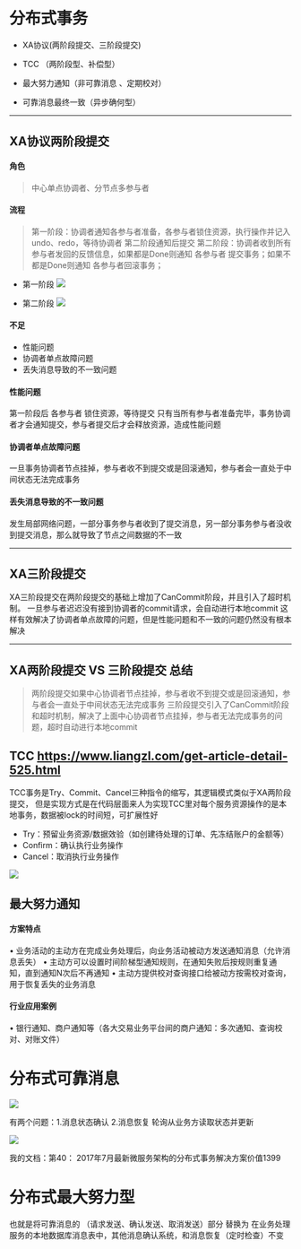 # 分布式事务
- XA协议(两阶段提交、三阶段提交)


- TCC （两阶段型、补偿型）
- 最大努力通知（非可靠消息 、定期校对）
- 可靠消息最终一致（异步确何型）
-----------

## XA协议两阶段提交
#### 角色
> 中心单点协调者、分节点多参与者

#### 流程
> 第一阶段：协调者通知各参与者准备，各参与者锁住资源，执行操作并记入undo、redo，等待协调者 第二阶段通知后提交
第二阶段：协调者收到所有参与者发回的反馈信息，如果都是Done则通知 各参与者 提交事务；如果不都是Done则通知 各参与者回滚事务；

- 第一阶段
 ![](/assets/640.webp)

- 第二阶段
![](/assets/641.webp)


#### 不足
- 性能问题
- 协调者单点故障问题
- 丢失消息导致的不一致问题


#### 性能问题
第一阶段后 各参与者 锁住资源，等待提交
只有当所有参与者准备完毕，事务协调者才会通知提交，参与者提交后才会释放资源，造成性能问题

#### 协调者单点故障问题
一旦事务协调者节点挂掉，参与者收不到提交或是回滚通知，参与者会一直处于中间状态无法完成事务

#### 丢失消息导致的不一致问题
发生局部网络问题，一部分事务参与者收到了提交消息，另一部分事务参与者没收到提交消息，那么就导致了节点之间数据的不一致

-----------


## XA三阶段提交

XA三阶段提交在两阶段提交的基础上增加了CanCommit阶段，并且引入了超时机制。
一旦参与者迟迟没有接到协调者的commit请求，会自动进行本地commit
这样有效解决了协调者单点故障的问题，但是性能问题和不一致的问题仍然没有根本解决

-----------

## XA两阶段提交 VS 三阶段提交 总结
> 两阶段提交如果中心协调者节点挂掉，参与者收不到提交或是回滚通知，参与者会一直处于中间状态无法完成事务
> 三阶段提交引入了CanCommit阶段和超时机制，解决了上面中心协调者节点挂掉，参与者无法完成事务的问题，超时自动进行本地commit


## TCC  https://www.liangzl.com/get-article-detail-525.html
TCC事务是Try、Commit、Cancel三种指令的缩写，其逻辑模式类似于XA两阶段提交，
但是实现方式是在代码层面来人为实现TCC里对每个服务资源操作的是本地事务，数据被lock的时间短，可扩展性好

- Try：预留业务资源/数据效验（如创建待处理的订单、先冻结账户的金额等）
- Confirm：确认执行业务操作
- Cancel：取消执行业务操作

![](/assets/20180604001625_695.jpg)



## 最大努力通知
#### 方案特点
• 业务活动的主动方在完成业务处理后，向业务活动被动方发送通知消息（允许消息丢失）
• 主动方可以设置时间阶梯型通知规则，在通知失败后按规则重复通知，直到通知N次后不再通知
• 主动方提供校对查询接口给被动方按需校对查询，用于恢复丢失的业务消息
#### 行业应用案例
• 银行通知、商户通知等（各大交易业务平台间的商户通知：多次通知、查询校对、对账文件）




# 分布式可靠消息

![](/assets/hello.PNG)

有两个问题：1.消息状态确认 2.消息恢复
轮询从业务方读取状态并更新


![](/assets/shiwu.PNG)

我的文档：第40： 2017年7月最新微服务架构的分布式事务解决方案价值1399


# 分布式最大努力型
也就是将可靠消息的 （请求发送、确认发送、取消发送）部分 替换为 在业务处理服务的本地数据库消息表中，其他消息确认系统，和消息恢复（定时检查）不变